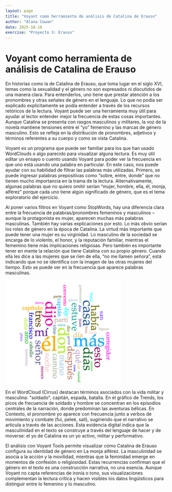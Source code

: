```yaml
---
layout: page
title: "Voyant como herramienta de análisis de Catalina de Erauso"
author: "Alana Cowan"
date: 2025-10-16
exercise: "Proyecto 3: Erauso"
---
```


# Voyant como herramienta de análisis de Catalina de Erauso

En historias como la de Catalina de Erauso, que toma lugar en el siglo XVI, temas como la sexualidad y el género no son expresados ni discutidos de una manera clara. Para entenderlos, uno tiene que prestar atención a los pronombres y otras señales de género en el lenguaje. Lo que no podía ser explicado explícitamente se podía entender a través de los recursos retóricos de la lectura. Voyant puede ser una herramienta muy útil para ayudar al lector entender mejor la frecuencia de estas cosas importantes. Aunque Catalina se presenta con rasgos masculinos y militares, la voz de la novela mantiene tensiones entre el “yo” femenino y las marcas de género masculino. Esto se refleja en la distribución de pronombres, adjetivos y términos referentes a su cuerpo y como se vista Catalina.

Voyant es un programa que puede ser familiar para los que han usado WordClouds o algo parecido para visualizar alguna lectura. Es muy útil editar un ensayo o cuento usando Voyant para poder ver la frecuencia en que uno está usando una palabra en particular. En este caso, nos puede ayudar con su habilidad de filtrar las palabras más utilizadas. Primero, se puede ingresar palabras prepositivas como “sobre, entre, donde” que no tienen mucho importancia en la trama de la lectura. Alternativamente, algunas palabras que no quiero omitir serían “mujer, hombre, ella, él, monja, alférez” porque cada uno tiene algún significado de género, que es el tema exploratorio del ejercicio.

Al poner varios filtros en Voyant como StopWords, hay una diferencia clara entre la frecuencia de palabras/pronombres femeninos y masculinos –aunque la protagonista es mujer, aparecen muchas más palabras masculinas. También hay varias explicaciones por esto. Lo más obvio serían los roles de género en la época de Catalina. La virtud más importante que puede tener una mujer es su virginidad. Lo masculino de la sociedad se encarga de lo violento, el honor, y la reputación familiar, mientras el fememino tiene más implicaciones religiosas. Pero también es importante tener en mente la relación que tiene Catalina con su propio género. Cuando ella les dice a las mujeres que se ríen de ella, “no me llamen señora”, está indicando que no se identifica con la imagen de las otras mujeres del tiempo. Esto se puede ver en la frecuencia que aparece palabras masculinas. 

![imagen](https://raw.githubusercontent.com/dh-miami/SPA_410_Fall25/refs/heads/main/assets/img/WordCloudAlana.png)

En el WordCloud (Cirrus) destacan términos asociados con la vida militar y masculina: "soldado", capitán, espada, batalla. En el gráfico de Trends, los picos de frecuencia de soldado y hombre se concentran en los episodios centrales de la narración, donde predominan las aventuras bélicas. En Contexto, el pronombre yo aparece con frecuencia junto a verbos de movimiento y combate (fui, peleé, salí), sugiriendo que el narrativo se articula a través de las acciones. Esta evidencia digital indica que la masculinidad en el texto se construye a través del lenguaje de hacer y de moverse: el yo de Catalina es un yo activo, militar y performativo.

El análisis con Voyant Tools permite visualizar cómo Catalina de Erauso configura su identidad de género en La monja alférez. La masculinidad se asocia a la acción y la movilidad, mientras que la feminidad emerge en momentos de confesión o religiosidad. Estas recurrencias confirman que el género en el texto es una construcción narrativa, no una esencia. Aunque Voyant no capta referencias de ironía o tono, sus visualizaciones complementan la lectura crítica y hacen visibles los datos lingüísticos para distinguir entre lo femenino y lo masculino.
